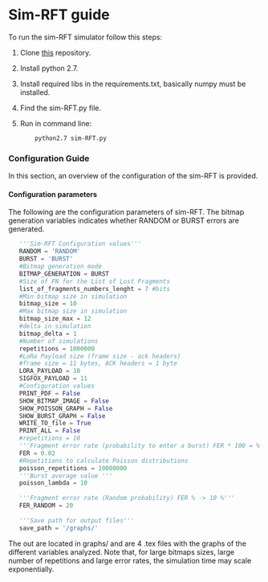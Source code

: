 # Sim-RFT guide

To run the sim-RFT simulator follow this steps:
 
 1. Clone [this](https://github.com/saguilarDevel/sim-RFT.git) repository. 

 2. Install python 2.7.

 3. Install required libs in the requirements.txt, basically numpy must be installed.

 4. Find the sim-RFT.py file.
 
 5. Run in command line: 
    ```text
        python2.7 sim-RFT.py
    ``` 
    
 ### Configuration Guide
 
 In this section, an overview of the configuration of the sim-RFT is provided.
 
 
 #### Configuration parameters
  
  The following are the configuration parameters of sim-RFT.
  The bitmap generation variables indicates whether RANDOM or BURST errors are generated.
  
 ```python
    '''Sim-RFT Configuration values'''
    RANDOM = 'RANDOM'
    BURST = 'BURST'
    #Bitmap generation mode
    BITMAP_GENERATION = BURST
    #Size of FN for the List of Lost Fragments
    list_of_fragments_numbers_lenght = 7 #bits
    #Min bitmap size in simulation
    bitmap_size = 10
    #Max bitmap size in simulation
    bitmap_size_max = 12
    #delta in simulation
    bitmap_delta = 1
    #Number of simulations
    repetitions = 1000000
    #LoRa Payload size (frame size - ack headers)
    #frame size = 11 bytes, ACK headers = 1 byte
    LORA_PAYLOAD = 10
    SIGFOX_PAYLOAD = 11
    #Configuration values
    PRINT_PDF = False
    SHOW_BITMAP_IMAGE = False
    SHOW_POISSON_GRAPH = False
    SHOW_BURST_GRAPH = False
    WRITE_TO_file = True
    PRINT_ALL = False
    #repetitions = 10
    '''Fragment error rate (probability to enter a burst) FER * 100 = % 0.01 * 100 = 1%'''
    FER = 0.02
    #Repetitions to calculate Poisson distributions
    poisson_repetitions = 10000000
    '''Burst average value '''
    poisson_lambda = 10
    
    '''Fragment error rate (Random probability) FER % -> 10 %'''
    FER_RANDOM = 20
    
    '''Save path for output files'''
    save_path = '/graphs/'

```

The out are located in graphs/ and are 4 .tex files with the graphs of the different variables analyzed.
Note that, for large bitmaps sizes, large number of repetitions and large error rates, the simulation time may 
scale exponentially.